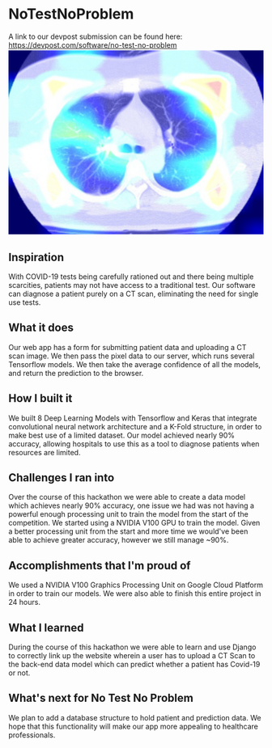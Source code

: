 # NoTestNoProblem
A link to our devpost submission can be found here: https://devpost.com/software/no-test-no-problem
![](heatmap.png)
## Inspiration
With COVID-19 tests being carefully rationed out and there being multiple scarcities, patients may not have access to a traditional test. Our software can diagnose a patient purely on a CT scan, eliminating the need for single use tests.
## What it does
Our web app has a form for submitting patient data and uploading a CT scan image. We then pass the pixel data to our server, which runs several Tensorflow models. We then take the average confidence of all the models, and return the prediction to the browser. 
## How I built it
We built 8 Deep Learning Models with Tensorflow and Keras that integrate convolutional neural network architecture and a K-Fold structure, in order to make best use of a limited dataset. Our model achieved nearly 90% accuracy, allowing hospitals to use this as a tool to diagnose patients when resources are limited.
## Challenges I ran into
Over the course of this hackathon we were able to create a data model which achieves nearly 90% accuracy, one issue we had was not having a powerful enough processing unit to train the model from the start of the competition. We started using a NVIDIA V100 GPU to train the model. Given a better processing unit from the start and more time we would've been able to achieve greater accuracy, however we still manage ~90%.
## Accomplishments that I'm proud of
We used a NVIDIA V100 Graphics Processing Unit on Google Cloud Platform in order to train our models. We were also able to finish this entire project in 24 hours.
## What I learned
During the course of this hackathon we were able to learn and use Django to correctly link up the website wherein a user has to upload a CT Scan to the back-end data model which can predict whether a patient has Covid-19 or not. 
## What's next for No Test No Problem
We plan to add a database structure to hold patient and prediction data. We hope that this functionality will make our app more appealing to healthcare professionals.

